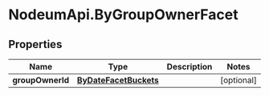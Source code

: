 # NodeumApi.ByGroupOwnerFacet

## Properties

Name | Type | Description | Notes
------------ | ------------- | ------------- | -------------
**groupOwnerId** | [**ByDateFacetBuckets**](ByDateFacetBuckets.md) |  | [optional] 


